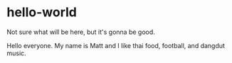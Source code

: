 # hello-world
Not sure what will be here, but it's gonna be good.

Hello everyone.  My name is Matt and I like thai food, football, and dangdut music.
